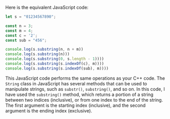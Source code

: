 Here is the equivalent JavaScript code:

```javascript
let s = "01234567890";

const n = 3;
const m = 4;
const c = '2';
const sub = "456";

console.log(s.substring(n, n + m))
console.log(s.substring(n)))
console.log(s.substring(0, s.length - 1))))
console.log(s.substring(s.indexOf(c), m))))
console.log(s.substring(s.indexOf(sub), m))))
```
This JavaScript code performs the same operations as your C++ code. The `String` class in JavaScript has several methods that can be used to manipulate strings, such as `substr()`, `substring()`, and so on. In this code, I have used the `substring()` method, which returns a portion of a string between two indices (inclusive), or from one index to the end of the string. The first argument is the starting index (inclusive), and the second argument is the ending index (exclusive).
